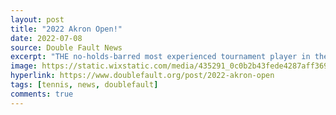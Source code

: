 ```yaml
---
layout: post
title: "2022 Akron Open!"
date: 2022-07-08
source: Double Fault News
excerpt: "THE no-holds-barred most experienced tournament player in the field, he's also played against many of his potential competitors as well.  Not only that, but the 2022 version of Benjamin is a sleeker, slimmer, and angrier version of the earlier versions, so look for his cross court shots to take him deep into the event when all is said and done!"
image: https://static.wixstatic.com/media/435291_0c0b2b43fede4287aff3692b14bdc6e2~mv2.jpg/v1/fill/w_720,h_950,al_c,q_85,usm_0.66_1.00_0.01,enc_auto/435291_0c0b2b43fede4287aff3692b14bdc6e2~mv2.jpg
hyperlink: https://www.doublefault.org/post/2022-akron-open
tags: [tennis, news, doublefault]
comments: true
---
```


